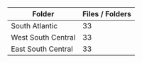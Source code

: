 | Folder             |   Files / Folders |
|--------------------|-------------------|
| South Atlantic     |                33 |
| West South Central |                33 |
| East South Central |                33 |